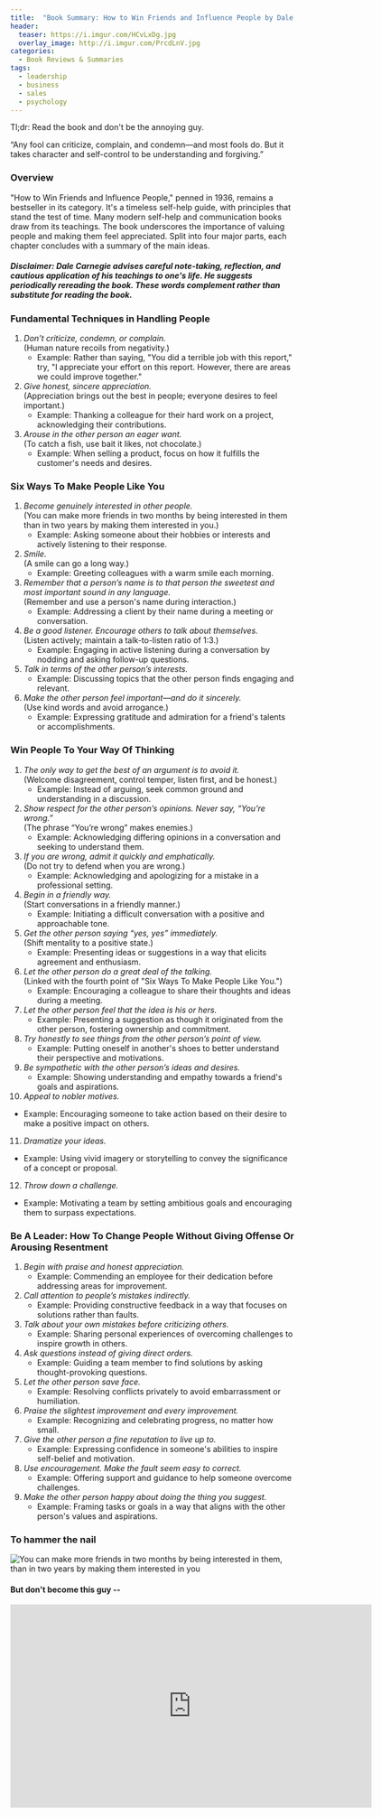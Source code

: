 ```yaml
---
title:  "Book Summary: How to Win Friends and Influence People by Dale Carnegie"
header:
  teaser: https://i.imgur.com/HCvLxDg.jpg
  overlay_image: http://i.imgur.com/PrcdLnV.jpg
categories: 
  - Book Reviews & Summaries
tags:
  - leadership
  - business
  - sales
  - psychology  
---
```


Tl;dr: Read the book and don't be the annoying guy.

“Any fool can criticize, complain, and condemn—and most fools do. But it takes character and self-control to be understanding and forgiving.”

### Overview

"How to Win Friends and Influence People," penned in 1936, remains a bestseller in its category. It's a timeless self-help guide, with principles that stand the test of time. Many modern self-help and communication books draw from its teachings. The book underscores the importance of valuing people and making them feel appreciated. Split into four major parts, each chapter concludes with a summary of the main ideas.

##### Disclaimer: Dale Carnegie advises careful note-taking, reflection, and cautious application of his teachings to one's life. He suggests periodically rereading the book. These words complement rather than substitute for reading the book.

### Fundamental Techniques in Handling People

1. *Don’t criticize, condemn, or complain.*  
(Human nature recoils from negativity.)
   - Example: Rather than saying, "You did a terrible job with this report," try, "I appreciate your effort on this report. However, there are areas we could improve together."
2. *Give honest, sincere appreciation.*  
(Appreciation brings out the best in people; everyone desires to feel important.)
   - Example: Thanking a colleague for their hard work on a project, acknowledging their contributions.
3. *Arouse in the other person an eager want.*  
(To catch a fish, use bait it likes, not chocolate.)
   - Example: When selling a product, focus on how it fulfills the customer's needs and desires.

### Six Ways To Make People Like You

1. *Become genuinely interested in other people.*  
(You can make more friends in two months by being interested in them than in two years by making them interested in you.)
   - Example: Asking someone about their hobbies or interests and actively listening to their response.
2. *Smile.*  
(A smile can go a long way.)
   - Example: Greeting colleagues with a warm smile each morning.
3. *Remember that a person’s name is to that person the sweetest and most important sound in any language.*  
(Remember and use a person's name during interaction.)
   - Example: Addressing a client by their name during a meeting or conversation.
4. *Be a good listener. Encourage others to talk about themselves.*  
(Listen actively; maintain a talk-to-listen ratio of 1:3.)
   - Example: Engaging in active listening during a conversation by nodding and asking follow-up questions.
5. *Talk in terms of the other person’s interests.*
   - Example: Discussing topics that the other person finds engaging and relevant.
6. *Make the other person feel important—and do it sincerely.*  
(Use kind words and avoid arrogance.)
   - Example: Expressing gratitude and admiration for a friend's talents or accomplishments.

### Win People To Your Way Of Thinking

1. *The only way to get the best of an argument is to avoid it.*  
(Welcome disagreement, control temper, listen first, and be honest.)
   - Example: Instead of arguing, seek common ground and understanding in a discussion.
2. *Show respect for the other person’s opinions. Never say, “You’re wrong.”*  
(The phrase “You’re wrong” makes enemies.)
   - Example: Acknowledging differing opinions in a conversation and seeking to understand them.
3. *If you are wrong, admit it quickly and emphatically.*  
(Do not try to defend when you are wrong.)
   - Example: Acknowledging and apologizing for a mistake in a professional setting.
4. *Begin in a friendly way.*  
(Start conversations in a friendly manner.)
   - Example: Initiating a difficult conversation with a positive and approachable tone.
5. *Get the other person saying “yes, yes” immediately.*  
(Shift mentality to a positive state.)
   - Example: Presenting ideas or suggestions in a way that elicits agreement and enthusiasm.
6. *Let the other person do a great deal of the talking.*  
(Linked with the fourth point of "Six Ways To Make People Like You.")
   - Example: Encouraging a colleague to share their thoughts and ideas during a meeting.
7. *Let the other person feel that the idea is his or hers.*
   - Example: Presenting a suggestion as though it originated from the other person, fostering ownership and commitment.
8. *Try honestly to see things from the other person’s point of view.*
   - Example: Putting oneself in another's shoes to better understand their perspective and motivations.
9. *Be sympathetic with the other person’s ideas and desires.*
   - Example: Showing understanding and empathy towards a friend's goals and aspirations.
10. *Appeal to nobler motives.*
   - Example: Encouraging someone to take action based on their desire to make a positive impact on others.
11. *Dramatize your ideas.*
   - Example: Using vivid imagery or storytelling to convey the significance of a concept or proposal.
12. *Throw down a challenge.*
   - Example: Motivating a team by setting ambitious goals and encouraging them to surpass expectations.

### Be A Leader: How To Change People Without Giving Offense Or Arousing Resentment

1. *Begin with praise and honest appreciation.*
   - Example: Commending an employee for their dedication before addressing areas for improvement.
2. *Call attention to people’s mistakes indirectly.*
   - Example: Providing constructive feedback in a way that focuses on solutions rather than faults.
3. *Talk about your own mistakes before criticizing others.*
   - Example: Sharing personal experiences of overcoming challenges to inspire growth in others.
4. *Ask questions instead of giving direct orders.*
   - Example: Guiding a team member to find solutions by asking thought-provoking questions.
5. *Let the other person save face.*
   - Example: Resolving conflicts privately to avoid embarrassment or humiliation.
6. *Praise the slightest improvement and every improvement.*
   - Example: Recognizing and celebrating progress, no matter how small.
7. *Give the other person a fine reputation to live up to.*
   - Example: Expressing confidence in someone's abilities to inspire self-belief and motivation.
8. *Use encouragement. Make the fault seem easy to correct.*
   - Example: Offering support and guidance to help someone overcome challenges.
9. *Make the other person happy about doing the thing you suggest.*
   - Example: Framing tasks or goals in a way that aligns with the other person's values and aspirations.

### To hammer the nail

![You can make more friends in two months by being interested in them, than in two years by making them interested in you](http://i.imgur.com/9Dvr1Mu.jpg "quote")

#### But don't become this guy --

<iframe width="640" height="360" src="https://www.youtube-nocookie.com/embed/1W34wyKZlWQ?rel=0" frameborder="0" allowfullscreen></iframe>